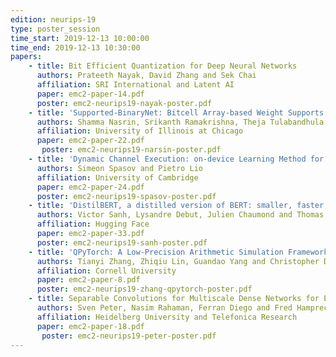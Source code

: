 ```yaml
---
edition: neurips-19
type: poster_session
time_start: 2019-12-13 10:00:00
time_end: 2019-12-13 10:30:00
papers:
    - title: Bit Efficient Quantization for Deep Neural Networks
      authors: Prateeth Nayak, David Zhang and Sek Chai
      affiliation: SRI International and Latent AI
      paper: emc2-paper-14.pdf
      poster: emc2-neurips19-nayak-poster.pdf
    - title: 'Supported-BinaryNet: Bitcell Array-based Weight Supports for Dynamic Accuracy-Latency Trade-offs in SRAM-based Binarized Neural Network'
      authors: Shamma Nasrin, Srikanth Ramakrishna, Theja Tulabandhula and Amit Trivedi
      affiliation: University of Illinois at Chicago
      paper: emc2-paper-22.pdf
       poster: emc2-neurips19-narsin-poster.pdf
    - title: 'Dynamic Channel Execution: on-device Learning Method for Finding Compact Networks'
      authors: Simeon Spasov and Pietro Lio
      affiliation: University of Cambridge
      paper: emc2-paper-24.pdf
      poster: emc2-neurips19-spasov-poster.pdf
    - title: 'DistilBERT, a distilled version of BERT: smaller, faster, cheaper and lighter'
      authors: Victor Sanh, Lysandre Debut, Julien Chaumond and Thomas Wolf
      affiliation: Hugging Face
      paper: emc2-paper-33.pdf
      poster: emc2-neurips19-sanh-poster.pdf
    - title: 'QPyTorch: A Low-Precision Arithmetic Simulation Framework'
      authors: Tianyi Zhang, Zhiqiu Lin, Guandao Yang and Christopher De Sa.
      affiliation: Cornell University
      paper: emc2-paper-8.pdf
      poster: emc2-neurips19-zhang-qpytorch-poster.pdf
    - title: Separable Convolutions for Multiscale Dense Networks for Efficient Anytime Image Classification
      authors: Sven Peter, Nasim Rahaman, Ferran Diego and Fred Hamprecht
      affiliation: Heidelberg University and Telefonica Research
      paper: emc2-paper-18.pdf
       poster: emc2-neurips19-peter-poster.pdf
---
```


